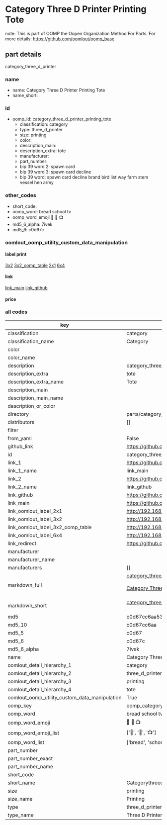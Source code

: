 # Category Three D Printer Printing Tote  

note: This is part of OOMP the Oopen Organization Method For Parts. For more details: https://github.com/oomlout/oomp_base

##  part details
  



category_three_d_printer



### name
* name: Category Three D Printer Printing Tote
* name_short: 
### id
* oomp_id: category_three_d_printer_printing_tote
  * classification: category
  * type: three_d_printer
  * size: printing
  * color: 
  * description_main: 
  * description_extra: tote
  * manufacturer: 
  * part_number: 
  * bip 39 word 2: spawn card
  * bip 39 word 3: spawn card decline
  * bip 39 word: spawn card decline brand bird list way farm stem vessel hen army

### other_codes
* short_code: 
* oomp_word: bread school tv
* oomp_word_emoji :bread: :school: :tv:
* md5_6_alpha: 7ivek
* md5_6: c0d67c






### oomlout_oomp_utility_custom_data_manipulation
#### label print
[3x2](http://192.168.1.245:1112/?label=oomp%207ivek)
[3x2_oomp_table](http://192.168.1.108:1112/?label=oomp%207ivek)
[2x1](http://192.168.1.242:1112/?label=oomp%207ivek)
[6x4](http://192.168.1.55:1112/?label=oomp%207ivek)    

#### link

[link_main](https://github.com/oomlout/oomlout_oomp_version_1_messy/tree/main/parts/category_three_d_printer_printing_tote) [link_github](https://github.com/oomlout/oomlout_oomp_version_1_messy/tree/main/parts/category_three_d_printer_printing_tote)                             

#### price







### all codes 
| key | value |  
| --- | --- |  
| classification | category |  
| classification_name | Category |  
| color |  |  
| color_name |  |  
| description | category_three_d_printer |  
| description_extra | tote |  
| description_extra_name | Tote |  
| description_main |  |  
| description_main_name |  |  
| description_or_color |   |  
| directory | parts/category_three_d_printer_printing_tote |  
| distributors | [] |  
| filter |  |  
| from_yaml | False |  
| github_link | https://github.com/oomlout/oomlout_oomp_part_src/tree/main/parts/category_three_d_printer_printing_tote |  
| id | category_three_d_printer_printing_tote |  
| link_1 | https://github.com/oomlout/oomlout_oomp_version_1_messy/tree/main/parts/category_three_d_printer_printing_tote |  
| link_1_name | link_main |  
| link_2 | https://github.com/oomlout/oomlout_oomp_version_1_messy/tree/main/parts/category_three_d_printer_printing_tote |  
| link_2_name | link_github |  
| link_github | https://github.com/oomlout/oomlout_oomp_version_1_messy/tree/main/parts/category_three_d_printer_printing_tote |  
| link_main | https://github.com/oomlout/oomlout_oomp_version_1_messy/tree/main/parts/category_three_d_printer_printing_tote |  
| link_oomlout_label_2x1 | http://192.168.1.242:1112/?label=oomp%207ivek |  
| link_oomlout_label_3x2 | http://192.168.1.245:1112/?label=oomp%207ivek |  
| link_oomlout_label_3x2_oomp_table | http://192.168.1.108:1112/?label=oomp%207ivek |  
| link_oomlout_label_6x4 | http://192.168.1.55:1112/?label=oomp%207ivek |  
| link_redirect | https://github.com/oomlout/oomlout_oomp_version_1_messy/tree/main/parts/category_three_d_printer_printing_tote |  
| manufacturer |  |  
| manufacturer_name |  |  
| manufacturers | [] |  
| markdown_full | [category_three_d_printer_printing_tote](none)<br>[](none)<br>[Category Three D Printer Printing Tote](none)<br><br> |  
| markdown_short | [category_three_d_printer_printing_tote](none)<br><br> |  
| md5 | c0d67cc6aa533f02098b41b071c8a685 |  
| md5_10 | c0d67cc6aa |  
| md5_5 | c0d67 |  
| md5_6 | c0d67c |  
| md5_6_alpha | 7ivek |  
| name | Category Three D Printer Printing Tote |  
| oomlout_detail_hierarchy_1 | category |  
| oomlout_detail_hierarchy_2 | three_d_printer |  
| oomlout_detail_hierarchy_3 | printing |  
| oomlout_detail_hierarchy_4 | tote |  
| oomlout_oomp_utility_custom_data_manipulation | True |  
| oomp_key | oomp_category_three_d_printer_printing_tote |  
| oomp_word | bread school tv |  
| oomp_word_emoji | :bread: :school: :tv: |  
| oomp_word_emoji_list | [':bread:', ':school:', ':tv:'] |  
| oomp_word_list | ['bread', 'school', 'tv'] |  
| part_number |  |  
| part_number_exact |  |  
| part_number_name |  |  
| short_code |  |  
| short_name | Categorythreedprinter |  
| size | printing |  
| size_name | Printing |  
| type | three_d_printer |  
| type_name | Three D Printer |  
